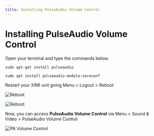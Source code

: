 ```yaml
---
title: Installing PulseAudio Volume Control
---
```


# Installing PulseAudio Volume Control

Open your terminal and type the commands below.

`sudo apt-get install pulseaudio`

`sudo apt install pulseaudio-module-zeroconf`

Restart your XIMI unit going Menu > Logout > Reboot

![Reboot](/img/new-user-manual/child-raspi/reboot1.png)

![Reboot](/img/new-user-manual/child-raspi/reboot2.png)

Now, you can access **PulseAudio Volume Control** via Menu > Sound & Video > PulseAudio Volume Control

![PA Volume Control](/img/new-user-manual/child-raspi/pulse-audio-2.png)
